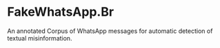 # FakeWhatsApp.Br
An annotated Corpus of WhatsApp messages for automatic detection of textual misinformation.
